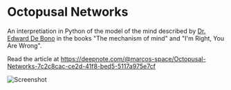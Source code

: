 # Octopusal Networks

An interpretiation in Python of the model of the mind described by [Dr. Edward De Bono](https://en.wikipedia.org/wiki/Edward_de_Bono) in the books "The mechanism of mind" and "I'm Right, You Are Wrong".

Read the article at https://deepnote.com/@marcos-space/Octopusal-Networks-7c2c8cac-ce2d-41f8-bed5-5117a975e7cf

![Screenshot](https://user-images.githubusercontent.com/12419038/169410180-78d01bb7-db03-48eb-9f16-b4edb1047581.png)
